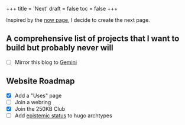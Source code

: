 +++
title = 'Next'
draft = false
toc = false
+++

Inspired by the [now page](https://nownownow.com/), I decide to create the next page.

## A comprehensive list of projects that I want to build but probably never will

- [ ] Mirror this blog to [Gemini](https://gemini.circumlunar.space/)

## Website Roadmap

- [x] Add a "Uses" page
- [ ] Join a webring
- [x] Join the 250KB Club
- [ ] Add [epistemic status](https://v5.chriskrycho.com/journal/epistemic-status/) to hugo archtypes
